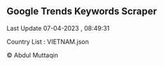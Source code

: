 

## Google Trends Keywords Scraper 
 
Last Update 07-04-2023 , 08:49:31

Country List :
VIETNAM.json



© Abdul Muttaqin 
